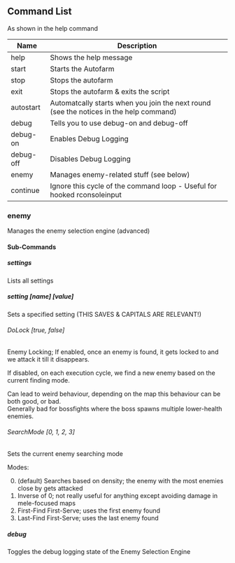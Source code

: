 ## Command List

As shown in the help command

| Name      | Description                                                                            |
| --------- | -------------------------------------------------------------------------------------- |
| help      | Shows the help message                                                                 |
| start     | Starts the Autofarm                                                                    |
| stop      | Stops the autofarm                                                                     |
| exit      | Stops the autofarm & exits the script                                                  |
| autostart | Automatcally starts when you join the next round (see the notices in the help command) |
| debug     | Tells you to use debug-on and debug-off                                                |
| debug-on  | Enables Debug Logging                                                                  |
| debug-off | Disables Debug Logging                                                                 |
| enemy     | Manages enemy-related stuff (see below)                                                |
| continue  | Ignore this cycle of the command loop - Useful for hooked rconsoleinput                |

### enemy

Manages the enemy selection engine (advanced)

#### Sub-Commands

##### settings

Lists all settings

##### setting [name] [value]

Sets a specified setting (THIS SAVES & CAPITALS ARE RELEVANT!)

###### DoLock [true, false]

Enemy Locking; If enabled, once an enemy is found, it gets locked to and we attack it till it disappears.

If disabled, on each execution cycle, we find a new enemy based on the current finding mode.

Can lead to weird behaviour, depending on the map this behaviour can be both good, or bad.<br/>
Generally bad for bossfights where the boss spawns multiple lower-health enemies.

###### SearchMode [0, 1, 2, 3]

Sets the current enemy searching mode

Modes:

0. (default) Searches based on density; the enemy with the most enemies close by gets attacked
1. Inverse of 0; not really useful for anything except avoiding damage in mele-focused maps
2. First-Find First-Serve; uses the first enemy found
3. Last-Find First-Serve; uses the last enemy found

##### debug

Toggles the debug logging state of the Enemy Selection Engine

